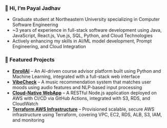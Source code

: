 ### 👋 Hi, I’m Payal Jadhav

- Graduate student at Northeastern University specializing in Computer Software Engineering
- ~3 years of experience in full-stack software development using Java, JavaScript, React.js, Vue.js, SQL, Python, and Cloud Technologies
- Actively enhancing my skills in AI/ML model development, Prompt Engineering, and Cloud Integration

### 🌟 Featured Projects

- **[EnrollAI](https://github.com/jpayal0110/EnrollAI)** – An AI-driven course advisor platform built using Python and Machine Learning, integrated with a full-stack web interface
- **[VibeCheck](https://github.com/jpayal0110/vibecheck)** – A music recommendation system that matches user moods using audio features and NLP-based input processing
- **[Cloud-Native WebApp](https://github.com/jpayal0110/cloud-native-webapp)** – A RESTful Node.js application deployed on AWS with CI/CD via GitHub Actions, integrated with S3, RDS, and CloudWatch
- **[Terraform AWS Infrastructure](https://github.com/jpayal0110/tf-aws-infra)** – Provisioned scalable, secure AWS infrastructure using Terraform, covering VPC, EC2, RDS, ALB, S3, IAM, and monitoring

<!---
jpayal0110/jpayal0110 is a ✨ special ✨ repository because its `README.md` (this file) appears on your GitHub profile.
You can click the Preview link to take a look at your changes.
--->
